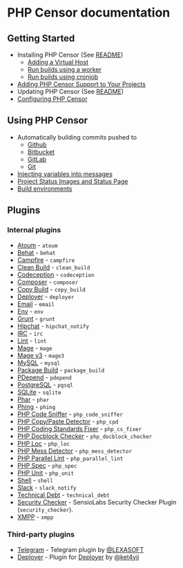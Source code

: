PHP Censor documentation
========================

Getting Started
---------------

* Installing PHP Censor (See [README](../../README.md))
    * [Adding a Virtual Host](virtual_host.md)
    * [Run builds using a worker](workers/worker.md)
    * [Run builds using cronjob](workers/cron.md)
* [Adding PHP Censor Support to Your Projects](configuring_project.md)
* Updating PHP Censor (See [README](../../README.md))
* [Configuring PHP Censor](configuring.md)

Using PHP Censor
----------------

* Automatically building commits pushed to
    * [Github](sources/github.md)
    * [Bitbucket](sources/bitbucket.md)
    * [GitLab](sources/gitlab.md)
    * [Git](sources/git.md)
* [Injecting variables into messages](interpolation.md)
* [Project Status Images and Status Page](status.md)
* [Build environments](environments.md)

Plugins
-------

### Internal plugins

* [Atoum](plugins/atoum.md) - `atoum`
* [Behat](plugins/behat.md) - `behat`
* [Campfire](plugins/campfire.md) - `campfire`
* [Clean Build](plugins/clean_build.md) - `clean_build`
* [Codeception](plugins/codeception.md) - `codeception`
* [Composer](plugins/composer.md) - `composer`
* [Copy Build](plugins/copy_build.md) - `copy_build`
* [Deployer](plugins/deployer.md) - `deployer`
* [Email](plugins/email.md) - `email`
* [Env](plugins/env.md) - `env`
* [Grunt](plugins/grunt.md) - `grunt`
* [Hipchat](plugins/hipchat_notify.md) - `hipchat_notify`
* [IRC](plugins/irc.md) - `irc`
* [Lint](plugins/lint.md) - `lint`
* [Mage](plugins/mage.md) - `mage`
* [Mage v3](plugins/mage3.md) - `mage3`
* [MySQL](plugins/mysql.md) - `mysql`
* [Package Build](plugins/package_build.md) - `package_build`
* [PDepend](plugins/pdepend.md) - `pdepend`
* [PostgreSQL](plugins/pgsql.md) - `pgsql`
* [SQLite](plugins/sqlite.md) - `sqlite`
* [Phar](plugins/phar.md) - `phar`
* [Phing](plugins/phing.md) - `phing`
* [PHP Code Sniffer](plugins/php_code_sniffer.md) - `php_code_sniffer`
* [PHP Copy/Paste Detector](plugins/php_cpd.md) - `php_cpd`
* [PHP Coding Standards Fixer](plugins/php_cs_fixes.md) - `php_cs_fixer`
* [PHP Docblock Checker](plugins/php_docblock_checker.md) - `php_docblock_checker`
* [PHP Loc](plugins/php_loc.md) - `php_loc`
* [PHP Mess Detector](plugins/php_mess_detector.md) - `php_mess_detector`
* [PHP Parallel Lint](plugins/php_parallel_lint.md) - `php_parallel_lint`
* [PHP Spec](plugins/php_spec.md) - `php_spec`
* [PHP Unit](plugins/php_unit.md) - `php_unit`
* [Shell](plugins/shell.md) - `shell`
* [Slack](plugins/slack_notify.md) - `slack_notify`
* [Technical Debt](plugins/technical_debt.md) - `technical_debt`
* [Security Checker](plugins/security_checker.md) - SensioLabs Security Checker Plugin (`security_checker`).
* [XMPP](plugins/xmpp.md) - `xmpp`

### Third-party plugins

* [Telegram](https://github.com/LEXASOFT/PHP-Censor-Telegram-Plugin) - Telegram plugin by 
[@LEXASOFT](https://github.com/LEXASOFT)
* [Deployer](https://github.com/ket4yii/phpcensor-deployer-plugin) - Plugin for [Deployer](http://deployer.org) by 
[@ket4yii](https://github.com/ket4yii)
